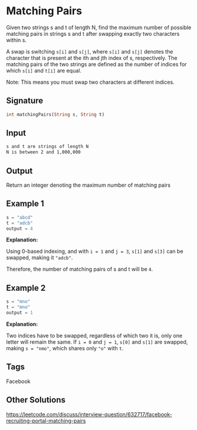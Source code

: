 # Matching Pairs

Given two strings s and t of length N, find the maximum number of possible matching pairs in strings s and t after swapping exactly two characters within s.

A swap is switching `s[i]` and `s[j]`, where `s[i]` and `s[j]` denotes the character that is present at the ith and jth index of s, respectively. The matching pairs of the two strings are defined as the number of indices for which `s[i]` and `t[i]` are equal.

Note: This means you must swap two characters at different indices.

## Signature

```php
int matchingPairs(String s, String t)
```

## Input

```txt
s and t are strings of length N
N is between 2 and 1,000,000
```

## Output

Return an integer denoting the maximum number of matching pairs

## Example 1

```py
s = "abcd"
t = "adcb"
output = 4
```

**Explanation:**

Using 0-based indexing, and with `i = 1` and `j = 3`, `s[1]` and `s[3]` can be swapped, making it `"adcb"`.

Therefore, the number of matching pairs of s and t will be `4`.

## Example 2

```py
s = "mno"
t = "mno"
output = 1
```

**Explanation:**

Two indices have to be swapped, regardless of which two it is, only one letter will remain the same. If `i = 0` and `j = 1`, `s[0]` and `s[1]` are swapped, making `s = "nmo"`, which shares only `"o"` with `t`.

## Tags

Facebook

## Other Solutions

https://leetcode.com/discuss/interview-question/632717/facebook-recruiting-portal-matching-pairs

